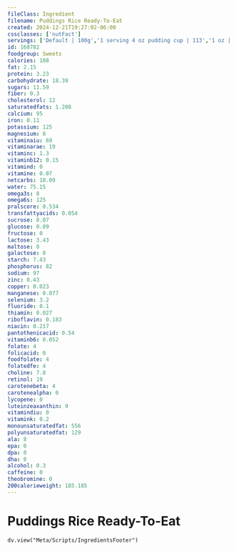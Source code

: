 ```yaml
---
fileClass: Ingredient
filename: Puddings Rice Ready-To-Eat
created: 2024-12-21T19:27:02-06:00
cssclasses: ['nutFact']
servings: ['Default | 100g','1 serving 4 oz pudding cup | 113','1 oz | 28.4','1 can (5 oz) | 142','1 cup | 172','1/2 cup | 92']
id: 168782
foodgroup: Sweets
calories: 108
fat: 2.15
protein: 3.23
carbohydrate: 18.39
sugars: 11.59
fiber: 0.3
cholesterol: 12
saturatedfats: 1.208
calcium: 95
iron: 0.11
potassium: 125
magnesium: 8
vitaminaiu: 69
vitaminarae: 19
vitaminc: 1.3
vitaminb12: 0.15
vitamind: 0
vitamine: 0.07
netcarbs: 18.09
water: 75.15
omega3s: 8
omega6s: 125
pralscore: 0.534
transfattyacids: 0.054
sucrose: 8.07
glucose: 0.09
fructose: 0
lactose: 3.43
maltose: 0
galactose: 0
starch: 7.43
phosphorus: 82
sodium: 97
zinc: 0.43
copper: 0.023
manganese: 0.077
selenium: 3.2
fluoride: 0.1
thiamin: 0.027
riboflavin: 0.183
niacin: 0.217
pantothenicacid: 0.54
vitaminb6: 0.052
folate: 4
folicacid: 0
foodfolate: 4
folatedfe: 4
choline: 7.8
retinol: 19
carotenebeta: 4
carotenealpha: 0
lycopene: 0
luteinzeaxanthin: 9
vitamindiu: 0
vitamink: 0.2
monounsaturatedfat: 556
polyunsaturatedfat: 129
ala: 8
epa: 0
dpa: 0
dha: 0
alcohol: 0.3
caffeine: 0
theobromine: 0
200calorieweight: 185.185
---
```


# Puddings Rice Ready-To-Eat

```dataviewjs
dv.view("Meta/Scripts/IngredientsFooter")
```